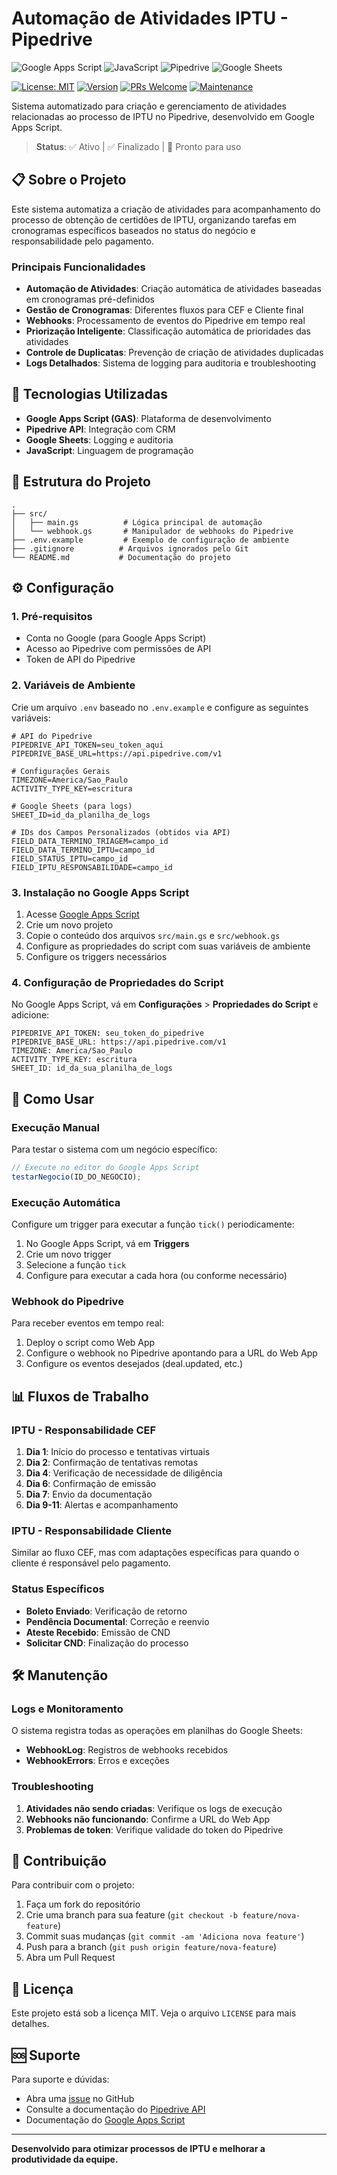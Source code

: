 # Automação de Atividades IPTU - Pipedrive

![Google Apps Script](https://img.shields.io/badge/Google%20Apps%20Script-4285F4?style=for-the-badge&logo=google&logoColor=white)
![JavaScript](https://img.shields.io/badge/JavaScript-F7DF1E?style=for-the-badge&logo=javascript&logoColor=black)
![Pipedrive](https://img.shields.io/badge/Pipedrive-00A86B?style=for-the-badge&logo=pipedrive&logoColor=white)
![Google Sheets](https://img.shields.io/badge/Google%20Sheets-34A853?style=for-the-badge&logo=google-sheets&logoColor=white)

[![License: MIT](https://img.shields.io/badge/License-MIT-yellow.svg?style=flat-square)](https://opensource.org/licenses/MIT)
[![Version](https://img.shields.io/badge/version-1.0.0-blue.svg?style=flat-square)](https://github.com/mcemy/Atividades-de-IPTU)
[![PRs Welcome](https://img.shields.io/badge/PRs-welcome-brightgreen.svg?style=flat-square)](http://makeapullrequest.com)
[![Maintenance](https://img.shields.io/badge/Maintained%3F-yes-green.svg?style=flat-square)](https://github.com/mcemy/Atividades-de-IPTU/graphs/commit-activity)

Sistema automatizado para criação e gerenciamento de atividades relacionadas ao processo de IPTU no Pipedrive, desenvolvido em Google Apps Script.

> **Status**: ✅ Ativo | ✅ Finalizado | 🚀 Pronto para uso

## 📋 Sobre o Projeto

Este sistema automatiza a criação de atividades para acompanhamento do processo de obtenção de certidões de IPTU, organizando tarefas em cronogramas específicos baseados no status do negócio e responsabilidade pelo pagamento.

### Principais Funcionalidades

- **Automação de Atividades**: Criação automática de atividades baseadas em cronogramas pré-definidos
- **Gestão de Cronogramas**: Diferentes fluxos para CEF e Cliente final
- **Webhooks**: Processamento de eventos do Pipedrive em tempo real
- **Priorização Inteligente**: Classificação automática de prioridades das atividades
- **Controle de Duplicatas**: Prevenção de criação de atividades duplicadas
- **Logs Detalhados**: Sistema de logging para auditoria e troubleshooting

## 🚀 Tecnologias Utilizadas

- **Google Apps Script (GAS)**: Plataforma de desenvolvimento
- **Pipedrive API**: Integração com CRM
- **Google Sheets**: Logging e auditoria
- **JavaScript**: Linguagem de programação

## 📁 Estrutura do Projeto

```
.
├── src/
│   ├── main.gs          # Lógica principal de automação
│   └── webhook.gs       # Manipulador de webhooks do Pipedrive
├── .env.example         # Exemplo de configuração de ambiente
├── .gitignore          # Arquivos ignorados pelo Git
└── README.md           # Documentação do projeto
```

## ⚙️ Configuração

### 1. Pré-requisitos

- Conta no Google (para Google Apps Script)
- Acesso ao Pipedrive com permissões de API
- Token de API do Pipedrive

### 2. Variáveis de Ambiente

Crie um arquivo `.env` baseado no `.env.example` e configure as seguintes variáveis:

```env
# API do Pipedrive
PIPEDRIVE_API_TOKEN=seu_token_aqui
PIPEDRIVE_BASE_URL=https://api.pipedrive.com/v1

# Configurações Gerais
TIMEZONE=America/Sao_Paulo
ACTIVITY_TYPE_KEY=escritura

# Google Sheets (para logs)
SHEET_ID=id_da_planilha_de_logs

# IDs dos Campos Personalizados (obtidos via API)
FIELD_DATA_TERMINO_TRIAGEM=campo_id
FIELD_DATA_TERMINO_IPTU=campo_id
FIELD_STATUS_IPTU=campo_id
FIELD_IPTU_RESPONSABILIDADE=campo_id
```

### 3. Instalação no Google Apps Script

1. Acesse [Google Apps Script](https://script.google.com/)
2. Crie um novo projeto
3. Copie o conteúdo dos arquivos `src/main.gs` e `src/webhook.gs`
4. Configure as propriedades do script com suas variáveis de ambiente
5. Configure os triggers necessários

### 4. Configuração de Propriedades do Script

No Google Apps Script, vá em **Configurações** > **Propriedades do Script** e adicione:

```
PIPEDRIVE_API_TOKEN: seu_token_do_pipedrive
PIPEDRIVE_BASE_URL: https://api.pipedrive.com/v1
TIMEZONE: America/Sao_Paulo
ACTIVITY_TYPE_KEY: escritura
SHEET_ID: id_da_sua_planilha_de_logs
```

## 🔧 Como Usar

### Execução Manual

Para testar o sistema com um negócio específico:

```javascript
// Execute no editor do Google Apps Script
testarNegocio(ID_DO_NEGOCIO);
```

### Execução Automática

Configure um trigger para executar a função `tick()` periodicamente:

1. No Google Apps Script, vá em **Triggers**
2. Crie um novo trigger
3. Selecione a função `tick`
4. Configure para executar a cada hora (ou conforme necessário)

### Webhook do Pipedrive

Para receber eventos em tempo real:

1. Deploy o script como Web App
2. Configure o webhook no Pipedrive apontando para a URL do Web App
3. Configure os eventos desejados (deal.updated, etc.)

## 📊 Fluxos de Trabalho

### IPTU - Responsabilidade CEF

1. **Dia 1**: Início do processo e tentativas virtuais
2. **Dia 2**: Confirmação de tentativas remotas
3. **Dia 4**: Verificação de necessidade de diligência
4. **Dia 6**: Confirmação de emissão
5. **Dia 7**: Envio da documentação
6. **Dia 9-11**: Alertas e acompanhamento

### IPTU - Responsabilidade Cliente

Similar ao fluxo CEF, mas com adaptações específicas para quando o cliente é responsável pelo pagamento.

### Status Específicos

- **Boleto Enviado**: Verificação de retorno
- **Pendência Documental**: Correção e reenvio
- **Ateste Recebido**: Emissão de CND
- **Solicitar CND**: Finalização do processo

## 🛠️ Manutenção

### Logs e Monitoramento

O sistema registra todas as operações em planilhas do Google Sheets:

- **WebhookLog**: Registros de webhooks recebidos
- **WebhookErrors**: Erros e exceções

### Troubleshooting

1. **Atividades não sendo criadas**: Verifique os logs de execução
2. **Webhooks não funcionando**: Confirme a URL do Web App
3. **Problemas de token**: Verifique validade do token do Pipedrive

## 🤝 Contribuição

Para contribuir com o projeto:

1. Faça um fork do repositório
2. Crie uma branch para sua feature (`git checkout -b feature/nova-feature`)
3. Commit suas mudanças (`git commit -am 'Adiciona nova feature'`)
4. Push para a branch (`git push origin feature/nova-feature`)
5. Abra um Pull Request

## 📝 Licença

Este projeto está sob a licença MIT. Veja o arquivo `LICENSE` para mais detalhes.

## 🆘 Suporte

Para suporte e dúvidas:

- Abra uma [issue](https://github.com/mcemy/Atividades-de-IPTU/issues) no GitHub
- Consulte a documentação do [Pipedrive API](https://developers.pipedrive.com/docs/api/v1)
- Documentação do [Google Apps Script](https://developers.google.com/apps-script)

---

**Desenvolvido para otimizar processos de IPTU e melhorar a produtividade da equipe.**
